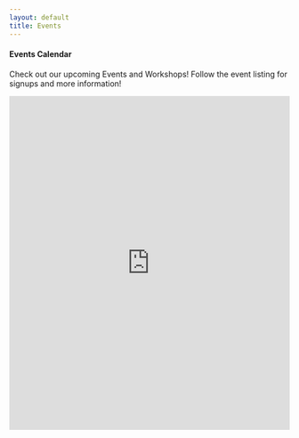 ```yaml
---
layout: default
title: Events
---
```


#### Events Calendar

Check out our upcoming Events and Workshops! Follow the event listing for signups and more information!

<iframe src="https://calendar.google.com/calendar/embed?src=yourcalendar%40gmail.com&ctz=America%2FNew_York" width="100%" height="600px" frameborder="0" scrolling="no"></iframe>
